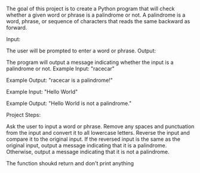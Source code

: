 The goal of this project is to create a Python program that will check whether a given word or phrase is a palindrome or not. A palindrome is a word, phrase, or sequence of characters that reads the same backward as forward.

Input:

The user will be prompted to enter a word or phrase.
Output:

The program will output a message indicating whether the input is a palindrome or not.
Example Input:
"racecar"

Example Output:
"racecar is a palindrome!"

Example Input:
"Hello World"

Example Output:
"Hello World is not a palindrome."

Project Steps:

Ask the user to input a word or phrase.
Remove any spaces and punctuation from the input and convert it to all lowercase letters.
Reverse the input and compare it to the original input.
If the reversed input is the same as the original input, output a message indicating that it is a palindrome. Otherwise, output a message indicating that it is not a palindrome.

<div class="hint">
  The function shoukd return and don't print anything
</div>

